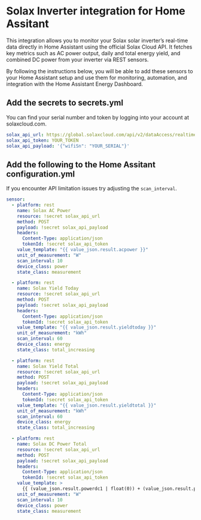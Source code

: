 # Solax Inverter integration for Home Assitant
This integration allows you to monitor your Solax solar inverter’s real-time data directly in Home Assistant using the official Solax Cloud API. It fetches key metrics such as AC power output, daily and total energy yield, and combined DC power from your inverter via REST sensors.

By following the instructions below, you will be able to add these sensors to your Home Assistant setup and use them for monitoring, automation, and integration with the Home Assistant Energy Dashboard.

## Add the secrets to secrets.yml
You can find your serial number and token by logging into your account at solaxcloud.com.

```yml
solax_api_url: https://global.solaxcloud.com/api/v2/dataAccess/realtimeInfo/get
solax_api_token: YOUR_TOKEN
solax_api_payload: '{"wifiSn": "YOUR_SERIAL"}'
```


## Add the following to the Home Assitant configuration.yml
If you encounter API limitation issues try adjusting the `scan_interval`.

```yml
sensor:
  - platform: rest
    name: Solax AC Power
    resource: !secret solax_api_url
    method: POST
    payload: !secret solax_api_payload
    headers:
      Content-Type: application/json
      tokenId: !secret solax_api_token
    value_template: "{{ value_json.result.acpower }}"
    unit_of_measurement: "W"
    scan_interval: 10
    device_class: power
    state_class: measurement

  - platform: rest
    name: Solax Yield Today
    resource: !secret solax_api_url
    method: POST
    payload: !secret solax_api_payload
    headers:
      Content-Type: application/json
      tokenId: !secret solax_api_token
    value_template: "{{ value_json.result.yieldtoday }}"
    unit_of_measurement: "kWh"
    scan_interval: 60
    device_class: energy
    state_class: total_increasing

  - platform: rest
    name: Solax Yield Total
    resource: !secret solax_api_url
    method: POST
    payload: !secret solax_api_payload
    headers:
      Content-Type: application/json
      tokenId: !secret solax_api_token
    value_template: "{{ value_json.result.yieldtotal }}"
    unit_of_measurement: "kWh"
    scan_interval: 60
    device_class: energy
    state_class: total_increasing

  - platform: rest
    name: Solax DC Power Total
    resource: !secret solax_api_url
    method: POST
    payload: !secret solax_api_payload
    headers:
      Content-Type: application/json
      tokenId: !secret solax_api_token
    value_template: >
      {{ (value_json.result.powerdc1 | float(0)) + (value_json.result.powerdc2 | float(0)) }}
    unit_of_measurement: "W"
    scan_interval: 10
    device_class: power
    state_class: measurement
```
